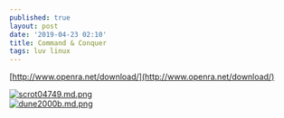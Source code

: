 ```yaml
---
published: true
layout: post
date: '2019-04-23 02:10'
title: Command & Conquer
tags: luv linux
---
```

[http://www.openra.net/download/](http://www.openra.net/download/)

[![scrot04749.md.png](https://cdn.scrot.moe/images/2019/04/23/scrot04749.md.png)](https://scrot.moe/image/aUXZz)  
[![dune2000b.md.png](https://cdn.scrot.moe/images/2019/04/23/dune2000b.md.png)](https://scrot.moe/image/aUt1v)
